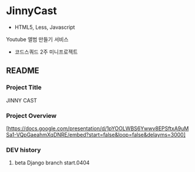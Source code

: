 # JinnyCast


* HTML5, Less, Javascript

Youtube 앨범 만들기 서비스
- 코드스쿼드 2주 미니프로젝트

## README

### Project Title
 JINNY CAST
### Project Overview

[https://docs.google.com/presentation/d/1pYOOLWBS6Ywwv8EPSftxA9uMSa1-VQpGaeahmXqDNRE/embed?start=false&loop=false&delayms=3000]

### DEV history
1. beta Django branch start.0404
